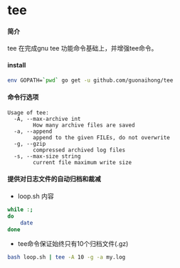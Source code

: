 # tee

#### 简介
tee 在完成gnu tee 功能命令基础上，并增强tee命令。

#### install
```bash
env GOPATH=`pwd` go get -u github.com/guonaihong/tee
```

#### 命令行选项
```console
Usage of tee:
  -A, --max-archive int
    	How many archive files are saved
  -a, --append
    	append to the given FILEs, do not overwrite
  -g, --gzip
    	compressed archived log files
  -s, --max-size string
    	current file maximum write size
```

#### 提供对日志文件的自动归档和裁减
* loop.sh 内容
```bash
while :;
do
    date
done
```

* tee命令保证始终只有10个归档文件(.gz)
```bash
bash loop.sh | tee -A 10 -g -a my.log
```
